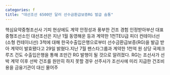 ```yaml
---
categories: f
title: "대선조선 6500만 달러 선수금환급보증RG 발급 숨통"
---
```

핵심요약중형조선사 기피 현상에도 계약 안정성과 풍부한 건조 경험 인정받아부산 대표 중형조선소인 대선조선은 지난 1월 동영해운 등과 계약한 1천TEU급 피더 컨테이너선(소형 컨테이너선) 3척에 대해 한국수출입은행으로부터 선수금환급보증(RG)을 발급 받아 계약이 발효됐다고 29일 밝혔다.지난 7월 팬스타그룹과 계약한 1천억 원 상당 국제크루즈 건도 수출입은행을 통해 조만간 RG 발행이 될 것으로 알려졌다. RG는 조선사가 선박 계약 이후 선박 건조를 원만히 하지 못할 경우 선주사가 조선사에 미리 지급한 건조비용을 금융기관이 대신 물어주